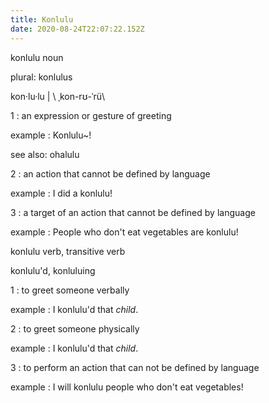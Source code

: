 ```yaml
---
title: Konlulu
date: 2020-08-24T22:07:22.152Z
---
```

konlulu noun

plural: konlulus

kon·​lu·​lu | \ ˌkon-rʊ-ˈrü\

1 : an expression or gesture of greeting

example : Konlulu~!

see also: ohalulu

2 : an action that cannot be defined by language

example : I did a konlulu!

3 : a target of an action that cannot be defined by language

example : People who don't eat vegetables are konlulu!

konlulu verb, transitive verb

konlulu'd, konluluing 

1 : to greet someone verbally

example : I konlulu'd that *child*.

2 : to greet someone physically

example : I konlulu'd that *child*.

3 : to perform an action that can not be defined by language

example : I will konlulu people who don't eat vegetables!